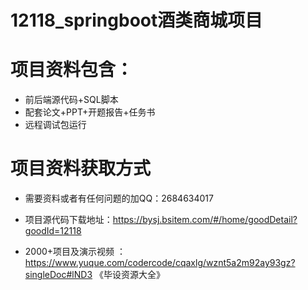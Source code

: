 #   12118_springboot酒类商城项目
#   项目资料包含：
*   前后端源代码+SQL脚本
*    配套论文+PPT+开题报告+任务书
*   远程调试包运行

#   项目资料获取方式
*   需要资料或者有任何问题的加QQ：2684634017

*   项目源代码下载地址：https://bysj.bsitem.com/#/home/goodDetail?goodId=12118



*  2000+项目及演示视频 ：https://www.yuque.com/codercode/cqaxlg/wznt5a2m92ay93gz?singleDoc#lND3 《毕设资源大全》
